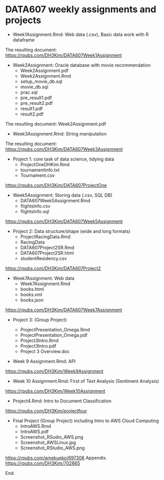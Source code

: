 # DATA607 weekly assignments and projects

* Week1Assignment.Rmd: Web data (.csv), Basic data work with R dataframe

The resulting document: https://rpubs.com/DH3Kim/DATA607Week1Assignment

* Week2Assignment: Oracle database with movie recommendation 
  + Week2Assignment.pdf
  + Week2Assignment.Rmd
  + setup_movie_db.sql
  + movie_db.sql
  + prac.sql
  + pre_result1.pdf
  + pre_result2.pdf
  + result1.pdf
  + result2.pdf

The resulting document: Week2Assignment.pdf

* Week3Assignment.Rmd: String manipulation

The resulting document: https://rpubs.com/DH3Kim/DATA607Week3Assignment

* Project 1: core task of data science, tidying data
  + ProjectOneDHKim.Rmd
  + tournamentinfo.txt
  + Tournament.csv

https://rpubs.com/DH3Kim/DATA607ProjectOne

* Week5Assignment: Storing data (.csv, SQL DB)
  + DATA607Week5Assignment.Rmd
  + flightsInfo.csv
  + flightsInfo.sql

https://rpubs.com/DH3Kim/DATA607Week5Assignment

* Project 2: Data structure/shape (wide and long formats)
  + ProjectRacingData.Rmd
  + RacingData
  + DATA607Project2SR.Rmd
  + DATA607Project2SR.html
  + studentResidency.csv

https://rpubs.com/DH3Kim/DATA607Project2

* Week7Assignment: Web data
  + Week7Assignment.Rmd
  + books.html
  + books.xml
  + books.json

https://rpubs.com/DH3Kim/DATA607Week7Assignment

* Project 3: (Group Project)
  + ProjectPresentation_Omega.Rmd
  + ProjectPresentation_Omega.pdf
  + Project3Intro.Rmd
  + Project3Intro.pdf
  + Project 3 Overview.doc

* Week 9 Assignment.Rmd: API

https://rpubs.com/DH3Kim/Week9Assignment

* Week 10 Assignment.Rmd: First of Text Analysis (Sentiment Analysis)

https://rpubs.com/DH3Kim/Week10Assignment

* Project4.Rmd: Intro to Document Classification

https://rpubs.com/DH3Kim/projectfour

* Final Project (Group Project) including Intro to AWS Cloud Computing
  + IntroAWS.Rmd
  + IntroAWS.pdf
  + Screenshot_RSudio_AWS.png
  + Screenshot_AWSLinux.jpg
  + Screenshot_RStudio_AWS.png

https://rpubs.com/amekueko/697306
Appendix. https://rpubs.com/DH3Kim/702865

End. 
